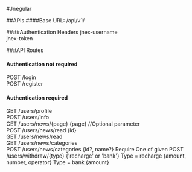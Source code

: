 #Jnegular

##APIs
####Base URL:
/api/v1/

####Authentication Headers
jnex-username\
jnex-token

###API Routes
#### Authentication not required
POST /login\
POST /register

#### Authentication required
GET /users/profile\
POST /users/info\
GET /users/news/{page} {page} //Optional parameter\
POST /users/news/read {id}\
GET /users/news/read\
GET /users/news/categories\
POST /users/news/categories {id?, name?} Require One of given
POST /users/withdraw/{type} {'recharge' or 'bank'}
  Type = recharge {amount, number, operator}
  Type = bank {amount}

